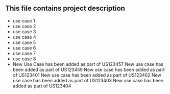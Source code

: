 ## This file contains project description
* use case 1
* use case 2
* use case 3
* use case 4
* use case 5
* use case 6
* use case 7
* use case 8
* New Use Case has been added as part of US123457
New use case has been added as part of US123459
New use case has been added as part of US123401
New use case has been added as part of US123402
New use case has been added as part of US123403
New use case has been added as part of US123404

